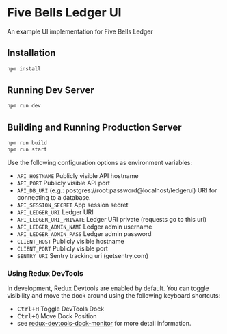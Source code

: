 # Five Bells Ledger UI

An example UI implementation for Five Bells Ledger

## Installation

```bash
npm install
```

## Running Dev Server

```bash
npm run dev
```

## Building and Running Production Server

```bash
npm run build
npm run start
```

Use the following configuration options as environment variables:

* `API_HOSTNAME` Publicly visible API hostname
* `API_PORT` Publicly visible API port
* `API_DB_URI` (e.g.: postgres://root:password@localhost/ledgerui) URI for connecting to a database.    
* `API_SESSION_SECRET` App session secret
* `API_LEDGER_URI` Ledger URI
* `API_LEDGER_URI_PRIVATE` Ledger URI private (requests go to this uri)
* `API_LEDGER_ADMIN_NAME` Ledger admin username
* `API_LEDGER_ADMIN_PASS` Ledger admin password
* `CLIENT_HOST` Publicly visible hostname
* `CLIENT_PORT` Publicly visible port
* `SENTRY_URI` Sentry tracking uri (getsentry.com)

### Using Redux DevTools

In development, Redux Devtools are enabled by default. You can toggle visibility and move the dock around using the following keyboard shortcuts:

- <kbd>Ctrl+H</kbd> Toggle DevTools Dock
- <kbd>Ctrl+Q</kbd> Move Dock Position
- see [redux-devtools-dock-monitor](https://github.com/gaearon/redux-devtools-dock-monitor) for more detail information.